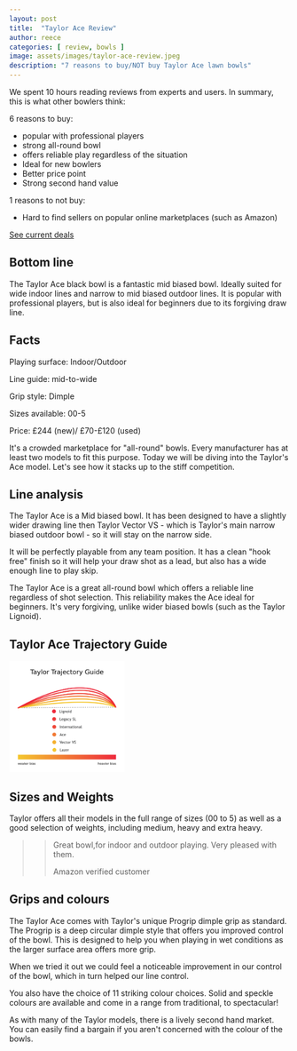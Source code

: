 ```yaml
---
layout: post
title:  "Taylor Ace Review"
author: reece
categories: [ review, bowls ]
image: assets/images/taylor-ace-review.jpeg
description: "7 reasons to buy/NOT buy Taylor Ace lawn bowls"
---
```


<div class="overview" markdown="1">

We spent  10 hours reading reviews from experts and users. In summary, this is what other bowlers think:

6 reasons to buy:
* popular with professional players
* strong all-round bowl
* offers reliable play regardless of the situation
* Ideal for new bowlers
* Better price point
* Strong second hand value


1 reasons to not buy:
* Hard to find sellers on popular online marketplaces (such as Amazon)


<div class="stars">
  <i class="fas fa-star"></i>
  <i class="fas fa-star"></i>
  <i class="fas fa-star"></i>
  <i class="fas fa-star"></i>
  <i class="fas fa-star"></i>
</div>


<a href="https://www.amazon.co.uk/gp/product/B07WNVHXCL/ref=as_li_qf_asin_il_tl?ie=UTF8&tag=jackhighbow0a-21&creative=6738&linkCode=as2&creativeASIN=B07WNVHXCL&linkId=067b62862230ccfce82ac4f68182b149"  class="btn more"  target="_blank">See current deals</a>

</div>


## Bottom line

The Taylor Ace black bowl is a fantastic mid biased bowl. Ideally suited for wide indoor lines and narrow to mid biased outdoor lines. It is popular with professional players, but is also ideal for beginners due to its forgiving draw line.


## Facts

Playing surface: Indoor/Outdoor

Line guide: mid-to-wide

Grip style: Dimple

Sizes available: 00-5

Price: £244 (new)/ £70-£120 (used)

It's a crowded marketplace for "all-round" bowls. Every manufacturer has at least two models to fit this purpose. Today we will be diving into the Taylor's Ace model. Let's see how it stacks up to the stiff competition.


## Line analysis


The Taylor Ace is a Mid biased bowl. It has been designed to have a slightly wider drawing line then Taylor Vector VS - which is Taylor's main narrow biased outdoor bowl - so it will stay on the narrow side.

It will be perfectly playable from any team position. It has a clean "hook free" finish so it will help your draw shot as a lead, but also has a wide enough line to play skip.


 The Taylor Ace is a great all-round bowl which offers a reliable line regardless of shot selection. This reliability makes the Ace ideal for beginners. It's very forgiving, unlike wider biased bowls (such as the Taylor Lignoid).
 
## Taylor Ace Trajectory Guide
 
<img src="/assets/images/thomas-taylor-trajectory-guide-2020.png" alt="Trajectory guide/bias guide for Thomas Taylor lawn bowl models"  style="max-height:200px;" height="200px" />



## Sizes and Weights

Taylor offers all their models in the full range of sizes  (00 to 5) as well as a good selection of weights, including medium, heavy and extra heavy.

>> Great bowl,for indoor and outdoor playing. Very pleased with them.
>>
>> Amazon verified customer

## Grips and colours

The Taylor Ace comes with Taylor's unique Progrip dimple grip as standard. The Progrip is a deep circular dimple style that offers you improved control of the bowl. This is designed to help you when playing in wet conditions as the larger surface area offers more grip.

When we tried it out we could feel a noticeable improvement in our control of the bowl, which in turn helped our line control.

You also have the choice of 11 striking colour choices. Solid and speckle colours are available and come in a range from traditional, to spectacular!

As with many of the Taylor models, there is a lively second hand market. You can easily find a bargain if you aren't concerned with the colour of the bowls.
